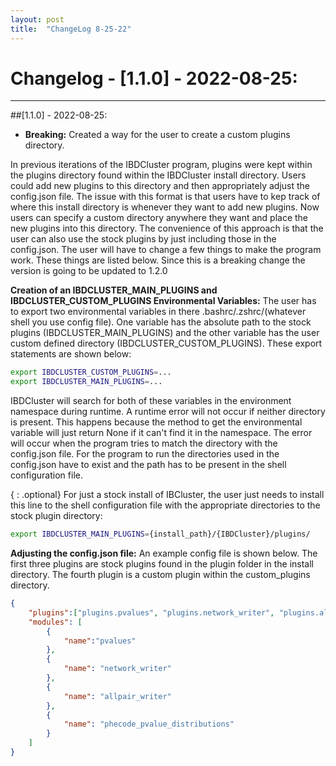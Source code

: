 ```yaml
---
layout: post
title:  "ChangeLog 8-25-22"
---
```


# Changelog - [1.1.0] - 2022-08-25:
---

##[1.1.0] - 2022-08-25: 

- **Breaking:** Created a way for the user to create a custom plugins directory.

In previous iterations of the IBDCluster program, plugins were kept within the plugins directory found within the IBDCluster install directory. Users could add new plugins to this directory and then appropriately adjust the config.json file. The issue with this format is that users have to kep track of where this install directory is whenever they want to add new plugins. Now users can specify a custom directory anywhere they want and place the new plugins into this directory. The convenience of this approach is that the user can also use the stock plugins by just including those in the config.json. The user will have to change a few things to make the program work. These things are listed below. Since this is a breaking change the version is going to be updated to 1.2.0

**Creation of an IBDCLUSTER_MAIN_PLUGINS and IBDCLUSTER_CUSTOM_PLUGINS Environmental Variables:**
The user has to export two environmental variables in there .bashrc/.zshrc/(whatever shell you use config file). One variable has the absolute path to the stock plugins (IBDCLUSTER_MAIN_PLUGINS) and the other variable has the user custom defined directory (IBDCLUSTER_CUSTOM_PLUGINS). These export statements are shown below:

```bash
export IBDCLUSTER_CUSTOM_PLUGINS=...
export IBDCLUSTER_MAIN_PLUGINS=...
```

 IBDCluster will search for both of these variables in the environment namespace during runtime. A runtime error will not occur if neither directory is present. This happens because the method to get the environmental variable will just return None if it can't find it in the namespace. The error will occur when the program tries to match the directory with the config.json file. For the program to run the directories used in the config.json have to exist and the path has to be present in the shell configuration file.

 { : .optional}
 For just a stock install of IBCluster, the user just needs to install this line to the shell configuration file with the appropriate directories to the stock plugin directory:

 ```bash
export IBDCLUSTER_MAIN_PLUGINS={install_path}/{IBDCluster}/plugins/
 ```

**Adjusting the config.json file:**
An example config file is shown below. The first three plugins are stock plugins found in the plugin folder in the install directory. The fourth plugin is a custom plugin within the custom_plugins directory.

```json
{
    "plugins":["plugins.pvalues", "plugins.network_writer", "plugins.allpair_writer", "custom_plugins.phecode_pvalue_distributions"],
    "modules": [
        {
            "name":"pvalues"
        },
        {
            "name": "network_writer"
        },
        {
            "name": "allpair_writer"
        },
        {
            "name": "phecode_pvalue_distributions"
        }
    ]
}
```